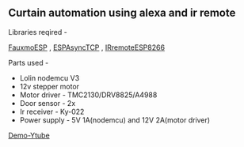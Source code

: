 Curtain automation using alexa and ir remote
------

Libraries reqired -

[FauxmoESP](https://bitbucket.org/xoseperez/fauxmoesp/src/master/) , [ESPAsyncTCP](https://github.com/me-no-dev/ESPAsyncTCP) , [IRremoteESP8266](https://github.com/crankyoldgit/IRremoteESP8266)

Parts used -

* Lolin nodemcu V3
* 12v stepper motor
* Motor driver - TMC2130/DRV8825/A4988
* Door sensor - 2x
* Ir receiver - Ky-022
* Power supply - 5V 1A(nodemcu) and 12V 2A(motor driver)

[Demo-Ytube](https://www.youtube.com/watch?v=gUJ8PcOY5gA)
